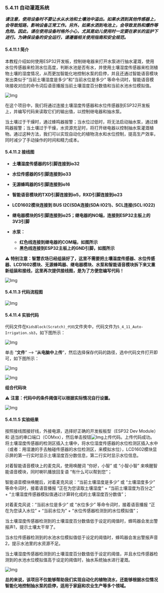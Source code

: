 ### 5.4.11 自动灌溉系统

***请注意，使用设备时不要让水从水池和土壤池中溢出。如果水洒到其他传感器上，会导致短路，影响设备正常工作。另外，如果水洒到电池上，会导致发热和爆炸等危险。因此，请在使用设备时格外小心，尤其是幼儿使用时一定要在家长的监护下进行。为确保设备的安全运行，请遵循相关使用指南和安全规范。***

#### 5.4.11.1 简介

本教程介绍如何使用ESP32开发板，控制继电器来打开水泵进行抽水灌溉，使用水位传感器来检测水位高度，判断水池是否有水，并使用土壤湿度传感器来检测植物土壤的湿度情况，从而更加智能化地控制水泵的启停，并且还通过智能语音模块发出类似于“当前土壤湿度是多少”和“当前水位是多少” 等命令词时，智能语音模块接收对应的命令词后语音播报当前土壤湿度百分数值和当前水池水位模拟值。

![Img](../media/cout10.png)

在这个项目中，我们将通过连接土壤湿度传感器和水位传感器到ESP32开发板上，并编写代码来读取它们的输出值，以控制继电器和抽水泵。

当土壤过于干燥时，通过蜂鸣器报警；当水位过低时，将无法启动抽水泵，通过蜂鸣器报警；当土壤过于干燥，水资源充足时，将打开继电器以控制抽水泵灌溉植物。通过这种方法，我们可以实现自动化的植物浇水和水位控制，提高生产效率，同时减少了手动操作的时间和精力成本。

#### 5.4.11.2 接线图

- **土壤湿度传感器的S引脚连接到io32**

- **水位传感器的S引脚连接到io33**

- **无源蜂鸣器的S引脚连接到io16**

- **智能语音模块的TXD引脚连接到io5，RXD引脚连接到io23**

- **LCD1602模块连接到 BUS I2C(SDA连接(SDA:IO21)、SCL连接(SCL:IO22)**

- **继电器模块的S引脚连接到io25；继电器的NO端，连接到ESP32主板上的3V3引脚**

- **水泵：**
  - **红色线连接到继电器的COM端，如图所示**
  - **黑色线连接到ESP32主板上的GND引脚，如图所示**

⚠️ **特别注意：智慧农场已经组装好了，这里不需要把土壤湿度传感器、水位传感器、LCD1602模块、无源蜂鸣器、继电器模块、水泵和智能语音模块拆下来又重新组装和接线，这里再次提供接线图，是为了方便您编写代码！**

![Img](../media/couj102.png)

#### 5.4.11.3 代码流程图

![Img](../media/flo10.png)

#### 5.4.11.4 实验代码

代码文件在`KidsBlock(Scratch)_代码`文件夹中，代码文件为`5_4_11_Auto-Irrigation.sb3`，如下图所示：

![Img](../media/couj-032.png)

单击 “**文件**” --> “**从电脑中上传**”，然后选择保存代码的路径，选中代码文件打开即可，如下图所示：

![Img](../media/couj-01-1.png)

![Img](../media/couj-032-1.png)

**组合代码块**

⚠️ **注意：代码中的条件阈值可以根据实际情况自行设置。**

![Img](../media/KidsBlock-code32.png)

#### 5.4.11.5 实验结果

按照接线图接好线，外接电源，选择好正确的开发板板型（ESP32 Dev Module）和 适当的串口端口（COMxx），然后单击按钮![Img](../media/upload.png)上传代码。上传代码成功。将土壤湿度传感器的检测区插入土壤中，将水位湿度传感器的水位检测区插入水中（或者：用湿漉的手去触碰传感器的水位检测区，来模拟水位），LCD1602模块显示屏的第一行实时显示土壤湿度百分数信息，第二行实时显示水位信息。

对着智能语音模块上的麦克风，使用唤醒词 “你好，小智” 或 “小智小智” 来唤醒智能语音模块，同时喇叭播放回复语 “有什么可以帮到您”；

智能语音模块唤醒后，对着麦克风说：“当前土壤湿度是多少” 或 “土壤湿度多少” 等命令词时，接着语音播报 “正在为您读取土壤湿度” + “当前土壤湿度为百分之” + “土壤湿度传感器模拟值通过计算转化成的土壤湿度百分数值”；

对着麦克风说：“当前水位是多少” 或 “水位多少” 等命令词时，接着语音播报 “正在为您读入水位” + “当前水位为” + “水位传感器检测到的水位模拟值”；

当土壤湿度传感器检测到的土壤湿度百分数值低于设定的阈值时，蜂鸣器会发出警报声1，提示土壤太干旱了。

当水位传感器检测到的水池水位模拟值低于设定的阈值时，蜂鸣器会发出警报声音2，提示水池里的水资源不足。

当土壤湿度传感器检测到的土壤湿度百分数值低于设定的阈值，并且水位传感器检测到的水池水位模拟值高于设定的阈值时，抽水系统抽水进行灌溉。

![Img](../media/Auto-Irrigation.gif)

**总的来说，该项目不仅能够帮助我们实现自动化的植物浇水，还能够根据水位情况智能化地控制抽水泵的启停，适用于家庭和农业生产等多个领域。**